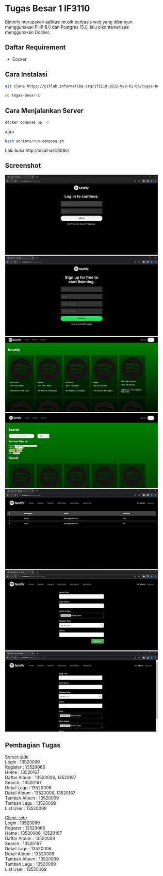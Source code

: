 # Tugas Besar 1 IF3110

Binotify merupakan aplikasi musik berbasis web yang dibangun menggunakan PHP 8.0 dan Postgres 15.0, lalu dikontainerisasi menggunakan Docker.

## Daftar Requirement

- Docker

## Cara Instalasi

```sh
git clone https://gitlab.informatika.org/if3110-2022-k02-01-06/tugas-besar-1.git
```

```sh
cd tugas-besar-1
```

## Cara Menjalankan Server

```sh
docker compose up -d
```

atau

```sh
bash scripts/run-compose.sh
```

Lalu buka http://localhost:8080/

## Screenshot

![404](screenshots/login.png "404")
![404](screenshots/register.png "404")
![404](screenshots/Home.png "404")
![404](screenshots/search.png "404")
![404](screenshots/userlist.png "404")
![404](screenshots/addalbum.png "404")
![404](screenshots/addsong.png "404")

## Pembagian Tugas

<u>Server-side</u>  
Login : 13520069  
Register : 13520069  
Home : 13520167  
Daftar Album : 13520006, 13520167  
Search : 13520167  
Detail Lagu : 13520006  
Detail Album : 13520006, 13520167  
Tambah Album : 13520069  
Tambah Lagu : 13520069  
List User : 13520069  

<u>Client-side</u>  
Login : 13520069  
Register : 13520069  
Home : 13520006, 13520167  
Daftar Album : 13520006  
Search : 13520167  
Detail Lagu : 13520006  
Detail Album : 13520006  
Tambah Album : 13520069  
Tambah Lagu : 13520069  
List User : 13520069

